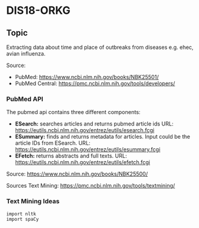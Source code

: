# DIS18-ORKG

## Topic
Extracting data about time and place of outbreaks from diseases e.g. ehec, avian influenza.

Source:
- PubMed: https://www.ncbi.nlm.nih.gov/books/NBK25501/ 
- PubMed Central: https://pmc.ncbi.nlm.nih.gov/tools/developers/

### PubMed API
The pubmed api contains three different components:
- **ESearch:** searches articles and returns pubmed article ids URL: https://eutils.ncbi.nlm.nih.gov/entrez/eutils/esearch.fcgi
- **ESummary:** finds and returns metadata for articles. Input could be the article IDs from ESearch. URL: https://eutils.ncbi.nlm.nih.gov/entrez/eutils/esummary.fcgi
- **EFetch:** returns abstracts and full texts. URL: https://eutils.ncbi.nlm.nih.gov/entrez/eutils/efetch.fcgi

Source: https://www.ncbi.nlm.nih.gov/books/NBK25500/

Sources Text Mining: https://pmc.ncbi.nlm.nih.gov/tools/textmining/ 


### Text Mining Ideas

```
import nltk 
import spaCy

```




